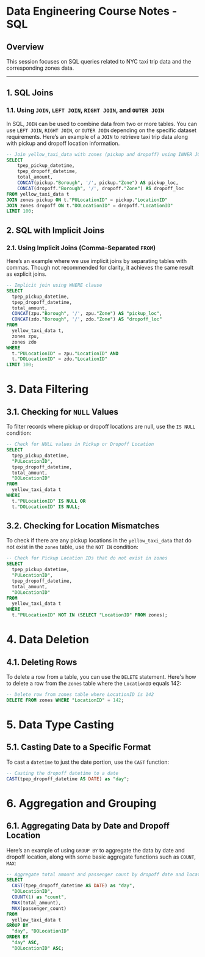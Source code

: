 # Data Engineering Course Notes - SQL

## Overview
This session focuses on SQL queries related to NYC taxi trip data and the corresponding zones data. 

---

## 1. SQL Joins

### 1.1. Using `JOIN`, `LEFT JOIN`, `RIGHT JOIN`, and `OUTER JOIN`

In SQL, `JOIN` can be used to combine data from two or more tables. You can use `LEFT JOIN`, `RIGHT JOIN`, or `OUTER JOIN` depending on the specific dataset requirements. Here’s an example of a `JOIN` to retrieve taxi trip data along with pickup and dropoff location information.

```sql
-- Join yellow_taxi_data with zones (pickup and dropoff) using INNER JOIN
SELECT 
    tpep_pickup_datetime,
    tpep_dropoff_datetime,
    total_amount,
    CONCAT(pickup."Borough", '/', pickup."Zone") AS pickup_loc,
    CONCAT(dropoff."Borough", '/', dropoff."Zone") AS dropoff_loc
FROM yellow_taxi_data t
JOIN zones pickup ON t."PULocationID" = pickup."LocationID"
JOIN zones dropoff ON t."DOLocationID" = dropoff."LocationID"
LIMIT 100;
```

## 2. SQL with Implicit Joins
### 2.1. Using Implicit Joins (Comma-Separated `FROM`)
Here’s an example where we use implicit joins by separating tables with commas. Though not recommended for clarity, it achieves the same result as explicit joins.

```sql
-- Implicit join using WHERE clause
SELECT 
  tpep_pickup_datetime,
  tpep_dropoff_datetime,
  total_amount,
  CONCAT(zpu."Borough", '/', zpu."Zone") AS "pickup_loc",
  CONCAT(zdo."Borough", '/', zdo."Zone") AS "dropoff_loc"
FROM
  yellow_taxi_data t,
  zones zpu,
  zones zdo
WHERE
  t."PULocationID" = zpu."LocationID" AND
  t."DOLocationID" = zdo."LocationID"
LIMIT 100;
```

# 3. Data Filtering 
## 3.1. Checking for `NULL` Values
To filter records where pickup or dropoff locations are null, use the `IS NULL` condition:

```sql
-- Check for NULL values in Pickup or Dropoff Location
SELECT
  tpep_pickup_datetime,
  "PULocationID",
  tpep_dropoff_datetime,
  total_amount,
  "DOLocationID"
FROM
  yellow_taxi_data t
WHERE
  t."PULocationID" IS NULL OR
  t."DOLocationID" IS NULL;
```

## 3.2. Checking for Location Mismatches
To check if there are any pickup locations in the `yellow_taxi_data` that do not exist in the `zones` table, use the `NOT IN` condition:
```sql
-- Check for Pickup Location IDs that do not exist in zones
SELECT
  tpep_pickup_datetime,
  "PULocationID",
  tpep_dropoff_datetime,
  total_amount,
  "DOLocationID"
FROM
  yellow_taxi_data t
WHERE
  t."PULocationID" NOT IN (SELECT "LocationID" FROM zones);
```

# 4. Data Deletion
## 4.1. Deleting Rows
To delete a row from a table, you can use the `DELETE` statement. Here's how to delete a row from the `zones` table where the `LocationID` equals 142:
```sql
-- Delete row from zones table where LocationID is 142
DELETE FROM zones WHERE "LocationID" = 142;
```

# 5. Data Type Casting
## 5.1. Casting Date to a Specific Format
To cast a `datetime` to just the date portion, use the `CAST` function:
```sql
-- Casting the dropoff datetime to a date
CAST(tpep_dropoff_datetime AS DATE) as "day";
```

# 6. Aggregation and Grouping
## 6.1. Aggregating Data by Date and Dropoff Location
Here’s an example of using `GROUP BY` to aggregate the data by date and dropoff location, along with some basic aggregate functions such as `COUNT`, `MAX`:
```sql
-- Aggregate total amount and passenger count by dropoff date and location
SELECT
  CAST(tpep_dropoff_datetime AS DATE) as "day",
  "DOLocationID",
  COUNT(1) as "count",
  MAX(total_amount),
  MAX(passenger_count)
FROM
  yellow_taxi_data t
GROUP BY
  "day", "DOLocationID"
ORDER BY 
  "day" ASC, 
  "DOLocationID" ASC;
```
